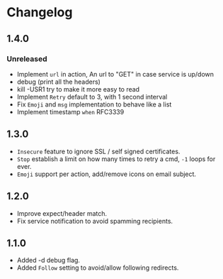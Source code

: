 Changelog
=========

## 1.4.0
### Unreleased
- Implement ``url`` in action, An url to "GET" in case service is up/down
- debug (print all the headers)
- kill -USR1 try to make it more easy to read
- Implement ``Retry`` default to 3, with 1 second interval
- Fix ``Emoji`` and ``msg`` implementation to behave like a list
- Implement timestamp ``when`` RFC3339

## 1.3.0
- ``Insecure`` feature to ignore SSL / self signed certificates.
- ``Stop`` establish a limit on how many times to retry a cmd, ``-1`` loops for ever.
- ``Emoji`` support per action, add/remove icons on email subject.

## 1.2.0
- Improve expect/header match.
- Fix service notification to avoid spamming recipients.

## 1.1.0
- Added -d debug flag.
- Added ``Follow`` setting to avoid/allow following redirects.
